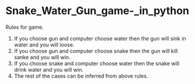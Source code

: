 # Snake_Water_Gun_game-_in_python
Rules for game.
 1. If you choose gun and computer choose water then the gun will sink in water and you will loose.
 2. If you choose gun and computer choose snake then the gun will kill sanke and you will win.
 3. If you choose snake and computer choose water then the snake will drink water and you will win.
 4. The rest of the cases can be inferred from above rules.
